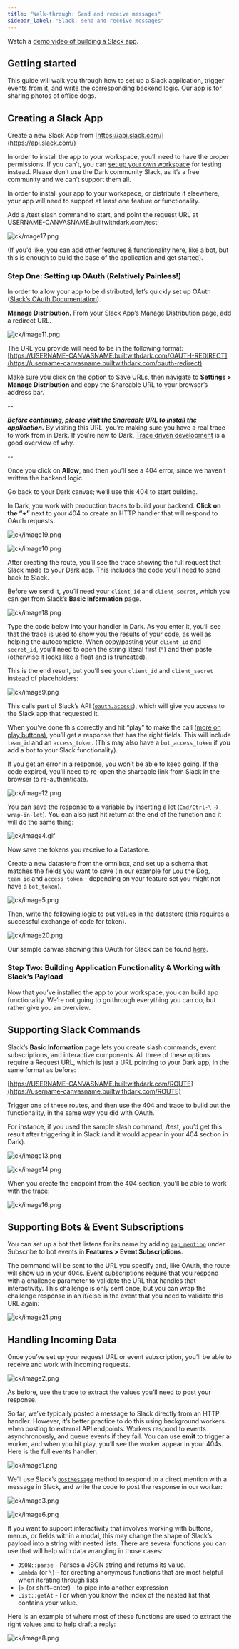 ```yaml
---
title: "Walk-through: Send and receive messages"
sidebar_label: "Slack: send and receive messages"
---
```


Watch a [demo video of building a Slack app](https://www.youtube.com/watch?v=cLFwsRwL5Ww).

## Getting started

This guide will walk you through how to set up a Slack application, trigger events
from it, and write the corresponding backend logic. Our app is for sharing photos of
office dogs.

## Creating a Slack App

Create a new Slack App from [https://api.slack.com/](https://api.slack.com/)

In order to install the app to your workspace, you’ll need to have the proper
permissions. If you can’t, you can
[set up your own workspace](https://slack.com/create) for testing instead.
Please don’t use the Dark community Slack, as it’s a free community and we can’t
support them all.

In order to install your app to your workspace, or distribute it elsewhere, your
app will need to support at least one feature or functionality.

Add a /test slash command to start, and point the request URL at
USERNAME-CANVASNAME.builtwithdark.com/test:

![ck/mage17.png](/img/slack/image17.png)

(If you’d like, you can add other features & functionality here, like a bot, but
this is enough to build the base of the application and get started).

### Step One: Setting up OAuth (Relatively Painless!)

In order to allow your app to be distributed, let’s quickly set up OAuth
([Slack’s OAuth Documentation](https://api.slack.com/docs/oauth)).

**Manage Distribution.** From your Slack App’s Manage Distribution page, add a
redirect URL.

![ck/image11.png](/img/slack/image11.png)

The URL you provide will need to be in the following format:
[https://USERNAME-CANVASNAME.builtwithdark.com/OAUTH-REDIRECT](https://username-canvasname.builtwithdark.com/oauth-redirect)

Make sure you click on the option to Save URLs, then navigate to **Settings >
Manage Distribution** and copy the Shareable URL to your browser’s address bar.

--

**_Before continuing, please visit the Shareable URL to install the
application._** By visiting this URL, you’re making sure you have a real trace
to work from in Dark. If you’re new to Dark,
[Trace driven development](trace-driven-development.md) is a good overview of
why.

--

Once you click on **Allow**, and then you’ll see a 404 error, since we haven’t
written the backend logic.

Go back to your Dark canvas; we’ll use this 404 to start building.

In Dark, you work with production traces to build your backend. **Click on the
“+”** next to your 404 to create an HTTP handler that will respond to OAuth
requests.

![ck/image19.png](/img/slack/image19.png)

![ck/image10.png](/img/slack/image10.png)

After creating the route, you’ll see the trace showing the full request that
Slack made to your Dark app. This includes the code you’ll need to send back to
Slack.

Before we send it, you’ll need your `client_id` and `client_secret`, which you
can get from Slack’s **Basic Information** page.

![ck/image18.png](/img/slack/image18.png)

Type the code below into your handler in Dark. As you enter it, you’ll see that
the trace is used to show you the results of your code, as well as helping the
autocomplete. When copy/pasting your `client_id` and `secret_id`, you’ll need to
open the string literal first (`"`) and then paste (otherwise it looks like a
float and is truncated).

This is the end result, but you’ll see your `client_id` and `client_secret`
instead of placeholders:

![ck/image9.png](/img/slack/oauthv2.png)

This calls part of Slack’s API
([`oauth.access`](https://api.slack.com/methods/oauth.access)), which will give
you access to the Slack app that requested it.

When you’ve done this correctly and hit “play” to make the call
([more on play buttons)](trace-driven-development.md#live-values--play-buttons),
you’ll get a response that has the right fields. This will include `team_id` and
an `access_token`. (This may also have a `bot_access_token` if you add a bot to
your Slack functionality).

If you get an error in a response, you won’t be able to keep going. If the code
expired, you’ll need to re-open the shareable link from Slack in the browser to
re-authenticate.

![ck/image12.png](/img/slack/image12.png)

You can save the response to a variable by inserting a let (`Cmd/Ctrl-\` ->
`wrap-in-let`). You can also just hit return at the end of the function and it
will do the same thing:

![ck/image4.gif](/img/slack/image4.gif)

Now save the tokens you receive to a Datastore.

Create a new datastore from the omnibox, and set up a schema that matches the
fields you want to save (in our example for Lou the Dog, `team_id` and
`access_token` - depending on your feature set you might not have a
`bot_token`).

![ck/image5.png](/img/slack/tokensdb.png)

Then, write the following logic to put values in the datastore (this requires a
successful exchange of code for token).

![ck/image20.png](/img/slack/oauth-redirect.png)

Our sample canvas showing this OAuth for Slack can be found
[here](https://darklang.com/a/sample-slackoauth).

### Step Two: Building Application Functionality & Working with Slack’s Payload

Now that you’ve installed the app to your workspace, you can build app
functionality. We’re not going to go through everything you can do, but rather
give you an overview.

## Supporting Slack Commands

Slack’s **Basic Information** page lets you create slash commands, event
subscriptions, and interactive components. All three of these options require a
Request URL, which is just a URL pointing to your Dark app, in the same format
as before:

[https://USERNAME-CANVASNAME.builtwithdark.com/ROUTE](https://username-canvasname.builtwithdark.com/ROUTE)

Trigger one of these routes, and then use the 404 and trace to build out the
functionality, in the same way you did with OAuth.

For instance, if you used the sample slash command, /test, you’d get this result
after triggering it in Slack (and it would appear in your 404 section in Dark).

![ck/image13.png](/img/slack/image13.png)

![ck/image14.png](/img/slack/image14.png)

When you create the endpoint from the 404 section, you’ll be able to work with
the trace:

![ck/image16.png](/img/slack/image16.png)

## Supporting Bots & Event Subscriptions

You can set up a bot that listens for its name by adding
[`app_mention`](https://api.slack.com/events/app_mention) under Subscribe to bot
events in **Features > Event Subscriptions**.

The command will be sent to the URL you specify and, like OAuth, the route will
show up in your 404s. Event subscriptions require that you respond with a
challenge parameter to validate the URL that handles that interactivity. This
challenge is only sent once, but you can wrap the challenge response in an
if/else in the event that you need to validate this URL again:

![ck/image21.png](/img/slack/image21.png)

## Handling Incoming Data

Once you’ve set up your request URL or event subscription, you’ll be able to
receive and work with incoming requests.

![ck/image2.png](/img/slack/image2.png)

As before, use the trace to extract the values you’ll need to post your
response.

So far, we’ve typically posted a message to Slack directly from an HTTP handler.
However, it’s better practice to do this using background workers when posting
to external API endpoints. Workers respond to events asynchronously, and queue
events if they fail. You can use **emit** to trigger a worker, and when you hit
play, you’ll see the worker appear in your 404s. Here is the full events
handler:

![ck/image1.png](/img/slack/fulleventshandler.png)

We’ll use Slack’s
[`postMessage`](https://api.slack.com/methods/chat.postMessage) method to
respond to a direct mention with a message in Slack, and write the code to post
the response in our worker:

![ck/image3.png](/img/slack/image3.png)

![ck/image6.png](/img/slack/image6.png)

If you want to support interactivity that involves working with buttons, menus,
or fields within a modal, this may change the shape of Slack’s payload into a
string with nested lists. There are several functions you can use that will help
with data wrangling in those cases:

- `JSON::parse` - Parses a JSON string and returns its value.
- `Lambda` (or `\`) - for creating anonymous functions that are most helpful
  when iterating through lists
- `|>` (or shift+enter) - to pipe into another expression
- `List::getAt` - For when you know the index of the nested list that contains
  your value.

Here is an example of where most of these functions are used to extract the
right values and to help draft a reply:

![ck/image8.png](/img/slack/image8.png)
